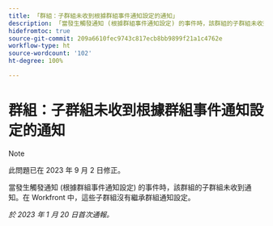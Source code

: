 ```yaml
---
title: 「群組：子群組未收到根據群組事件通知設定的通知」
description: 「當發生觸發通知 (根據群組事件通知設定) 的事件時，該群組的子群組未收到通知。在 Workfront 中，這些子群組沒有繼承群組通知設定。」
hidefromtoc: true
source-git-commit: 209a6610fec9743c817ecb8bb9899f21a1c4762e
workflow-type: ht
source-wordcount: '102'
ht-degree: 100%

---
```



# 群組：子群組未收到根據群組事件通知設定的通知

>[!NOTE]
>
>此問題已在 2023 年 9 月 2 日修正。

當發生觸發通知 (根據群組事件通知設定) 的事件時，該群組的子群組未收到通知。在 Workfront 中，這些子群組沒有繼承群組通知設定。

_於 2023 年 1 月 20 日首次通報。_

